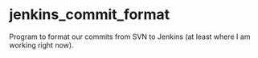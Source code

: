 # jenkins_commit_format
Program to format our commits from SVN to Jenkins (at least where I am working right now).

